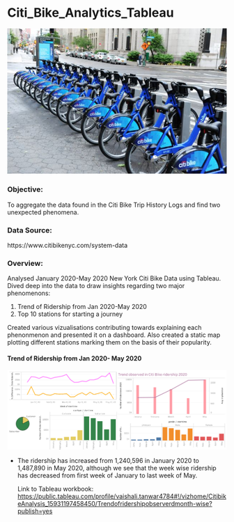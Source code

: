 # Citi_Bike_Analytics_Tableau
<img src="citi_bike.jpg">

<h3>Objective:</h3>
To aggregate the data found in the Citi Bike Trip History Logs and find two unexpected phenomena. 

<h3>Data Source:</h3>
https://www.citibikenyc.com/system-data
 
 <h3>Overview:</h3>

Analysed January 2020-May 2020 New York Citi Bike Data using Tableau. 
Dived deep into the data to draw insights regarding two major phenomenons:

 1. Trend of Ridership from Jan 2020-May 2020
 2. Top 10 stations for starting a journey
  
 Created various vizualisations contributing towards explaining each phenonmenon and presented it on a dashboard. Also created a static map plotting different stations marking      them on the basis of their popularity. 
 
 <h4>Trend of Ridership from Jan 2020- May 2020</h4>
 
 <img src="Trend in ridership.png">
 
 <ul>
 <li>The ridership has increased from 1,240,596 in January 2020 to 1,487,890 in May 2020, although we see that the week wise ridership has decreased from first week of January to last week of May.</li>



Link to Tableau workbook: https://public.tableau.com/profile/vaishali.tanwar4784#!/vizhome/CitibikeAnalysis_15931197458450/Trendofridershipobserverdmonth-wise?publish=yes
